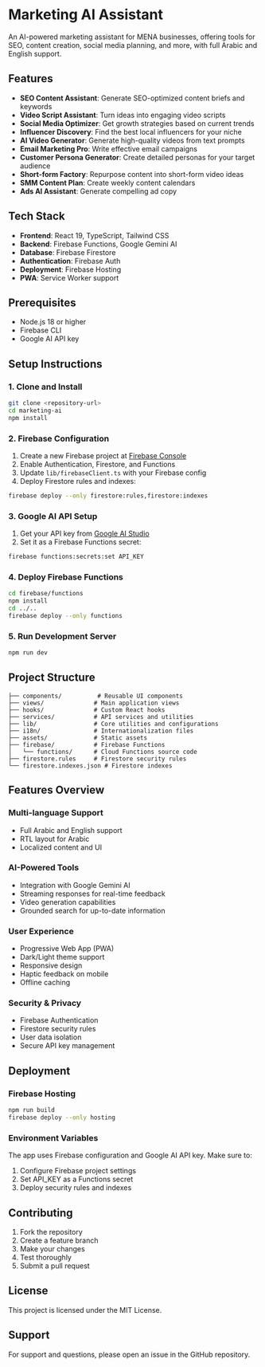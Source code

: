 # Marketing AI Assistant

An AI-powered marketing assistant for MENA businesses, offering tools for SEO, content creation, social media planning, and more, with full Arabic and English support.

## Features

- **SEO Content Assistant**: Generate SEO-optimized content briefs and keywords
- **Video Script Assistant**: Turn ideas into engaging video scripts
- **Social Media Optimizer**: Get growth strategies based on current trends
- **Influencer Discovery**: Find the best local influencers for your niche
- **AI Video Generator**: Generate high-quality videos from text prompts
- **Email Marketing Pro**: Write effective email campaigns
- **Customer Persona Generator**: Create detailed personas for your target audience
- **Short-form Factory**: Repurpose content into short-form video ideas
- **SMM Content Plan**: Create weekly content calendars
- **Ads AI Assistant**: Generate compelling ad copy

## Tech Stack

- **Frontend**: React 19, TypeScript, Tailwind CSS
- **Backend**: Firebase Functions, Google Gemini AI
- **Database**: Firebase Firestore
- **Authentication**: Firebase Auth
- **Deployment**: Firebase Hosting
- **PWA**: Service Worker support

## Prerequisites

- Node.js 18 or higher
- Firebase CLI
- Google AI API key

## Setup Instructions

### 1. Clone and Install
```bash
git clone <repository-url>
cd marketing-ai
npm install
```

### 2. Firebase Configuration
1. Create a new Firebase project at [Firebase Console](https://console.firebase.google.com)
2. Enable Authentication, Firestore, and Functions
3. Update `lib/firebaseClient.ts` with your Firebase config
4. Deploy Firestore rules and indexes:
```bash
firebase deploy --only firestore:rules,firestore:indexes
```

### 3. Google AI API Setup
1. Get your API key from [Google AI Studio](https://aistudio.google.com)
2. Set it as a Firebase Functions secret:
```bash
firebase functions:secrets:set API_KEY
```

### 4. Deploy Firebase Functions
```bash
cd firebase/functions
npm install
cd ../..
firebase deploy --only functions
```

### 5. Run Development Server
```bash
npm run dev
```

## Project Structure

```
├── components/          # Reusable UI components
├── views/              # Main application views
├── hooks/              # Custom React hooks
├── services/           # API services and utilities
├── lib/                # Core utilities and configurations
├── i18n/               # Internationalization files
├── assets/             # Static assets
├── firebase/           # Firebase Functions
│   └── functions/      # Cloud Functions source code
├── firestore.rules     # Firestore security rules
└── firestore.indexes.json # Firestore indexes
```

## Features Overview

### Multi-language Support
- Full Arabic and English support
- RTL layout for Arabic
- Localized content and UI

### AI-Powered Tools
- Integration with Google Gemini AI
- Streaming responses for real-time feedback
- Video generation capabilities
- Grounded search for up-to-date information

### User Experience
- Progressive Web App (PWA)
- Dark/Light theme support
- Responsive design
- Haptic feedback on mobile
- Offline caching

### Security & Privacy
- Firebase Authentication
- Firestore security rules
- User data isolation
- Secure API key management

## Deployment

### Firebase Hosting
```bash
npm run build
firebase deploy --only hosting
```

### Environment Variables
The app uses Firebase configuration and Google AI API key. Make sure to:
1. Configure Firebase project settings
2. Set API_KEY as a Functions secret
3. Deploy security rules and indexes

## Contributing

1. Fork the repository
2. Create a feature branch
3. Make your changes
4. Test thoroughly
5. Submit a pull request

## License

This project is licensed under the MIT License.

## Support

For support and questions, please open an issue in the GitHub repository.